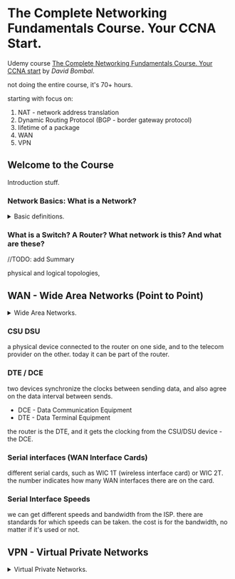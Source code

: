 <!--
// cSpell:ignore Crisci datagram Netflow IPFIX HSRP VRRP nslookup NGFW Nord subnetting classful VLSM
-->

<link rel="stylesheet" type="text/css" href="../markdown-style.css">

# The Complete Networking Fundamentals Course. Your CCNA Start.

Udemy course [The Complete Networking Fundamentals Course. Your CCNA start](https://www.udemy.com//course/complete-networking-fundamentals-course-ccna-start) by *David Bombal*.

not doing the entire course, it's 70+ hours.

starting with focus on:

1. NAT - network address translation
2. Dynamic Routing Protocol (BGP - border gateway protocol)
3. lifetime of a package
4. WAN
5. VPN

## Welcome to the Course

<!-- <details> -->
<summary>
Introduction stuff.
</summary>

### Network Basics: What is a Network?

<details>
<summary>
Basic definitions.
</summary>

> What is a Network? (wikipedia definition)
>
> - A computer network is a set of computers sharing resources located on or provided by network nodes.
> - Computers use common communication protocols over digital interconnections to communicate with each other.
> - These interconnections are made up of telecommunication network technologies based on physically wired, optical, and wireless radio-frequency methods that may be arranged in a variety of network topologies.
> - The nodes of a computer network can include personal computers, servers, networking hardware, or other specialized or general-purpose hosts. 
> - They are identified by network addresses and may have hostnames. Hostnames serve as memorable labels for the nodes and are rarely changed after initial assignment.
> - Network addresses serve for locating and identifying the nodes by communication protocols such as the Internet Protocol.

resources can be files, videos, i/o. nodes is anything connected to the network. a host is a client connected to the network via some connection (wired, wifi, optical fiber, etc...). there are also "servers", which provide services to the network itself, and are providing resources for the network. a device can be both a server and a client.\
the server exposes the service on a port with a specific protocol, and clients connect to it by specifying the correct ip address and port.

a network is any two devices connected between them, it can be two laptops connected with ethernet cables, or two phones connected with bluetooth or wifi.

MAC addresses are 48 bit addresses. hard coded into the network card.
</details>

### What is a Switch? A Router? What network is this? And what are these?

<!-- <details> -->
<summary>
//TODO: add Summary
</summary>

physical and logical topologies,

</details>

</details>

## WAN - Wide Area Networks (Point to Point)

<details>
<summary>
Wide Area Networks.
</summary>

layer 2 encapsulations:
> - ppp - point to point protocol
> - HDLC -high level data link control

connecting devices separated geographically.

ppp is also called a serial link, or "leased lines", is a dedicated connection between two sites using the service provider network (ISP). devices are far apart from one another and can't be connected with a cable.

today many WANs were replaced by VPNs, which go over the public internet and don't require leasing connections from the provider.

### WAN Point-to-point link

<!-- <details> -->
<summary>
//TODO: add Summary
</summary>

a pc in one local area network sends data to a computer in a different local area network.\
when the packet reaches the router, it strips away the layer 2 headers, and wraps it  with HDLC headers and send it to other router, the receiving router re-wraps the package it with ethernet headers.

we care about the Layer 1 (physical) and Layer 2 (data link).

- CSU - channel service unit
- DCU - data service unit
- ethernet WAN connections

</details>

### CSU DSU

a physical device connected to the router on one side, and to the telecom provider on the other. today it can be part of the router.

### DTE / DCE

two devices synchronize the clocks between sending data, and also agree on the data interval between sends.

- DCE - Data Communication Equipment
- DTE - Data Terminal Equipment

the router is the DTE, and it gets the clocking from the CSU/DSU device - the DCE.

### Serial interfaces (WAN Interface Cards)

different serial cards, such as WIC 1T (wireless interface card) or WIC 2T. the number indicates how many WAN interfaces there are on the card.

### Serial Interface Speeds

we can get different speeds and bandwidth from the ISP. there are standards for which speeds can be taken. the cost is for the bandwidth, no matter if it's used or not.

</details>


## VPN - Virtual Private Networks

<details>
<summary>
Virtual Private Networks.
</summary>

secure access connection across the public internet, replace WAN for connecting to corporate resources. encrypted connection between private networks over the public internet. 

ip transmits in clear text, if captured, it can easily be read by a 3rd party agents. many protocols are clear text, including authentication and content.

- FTP
- Telnet
- SMTP
- HTTP
- SNMP v1

symmetric algorithms use the same key encryption and decryption, asymmetric algorithms have different keys (private and public).

we want the data to be confidential, we want to know it wasn't changed in the middle, that it comes from the real sender, and that packages can't be duplicated.

the algorithm has a key space /key-length property, which is the set of all possible values. or 2 to the power of the number of bits in the key (minus overhead).

AES is a symmetric key algorithm, the problem is making sure both sides have the same key, and the key must be transferred out-of-bound, because there still isn't a secure channel. they are fast, secure and easy to implement.

DES is 56bit length key, which is considered too small and susceptible to brute force attacks. 3 DES is another algorithm, first encrypt with key 1, decrypt with key 2, and encrypt again with key 3. so reading the data requires doing things in reverse, first decrypting with key 3, encrypt with key 2, and decrypt with key 1. AES is the recommended algorithm today, it comes in different variants (128, 192 and 256) of key-space length.\
RSA is an asymmetrical algorithm, the key to decrypt isn't the same as the key to encrypt. the key length is longer than symmetrical keys. one side generates a private key, and from that it generates a public key, the public key can be shared with others.

Diffie and Hellman discovered a way to share keys across public network. something about shared secrets. this allows us to create a symmetrical key for VPN. this also comes in different variant (key lengths).

we want data integrity, to be sure it wasn't tampered with and didn't change. there are some fixed length hashing algorithms (MD5, SHA), the algorithm is non-reversible, so if the sha in the message matches the sha calculated from the data, we can be sure it wasn't changed. the hash check is performed before decrypting, since we won't waster time doing an expensive decryption. there is an extra step of adding an a secret key for the hashing, to prevent someone completely replacing the message and adding a new sha.

the next part is authenticating the data is really coming from who it says it's coming from. there are some steps for this. either using pre-shared keys or digital signatures.

we still need a mechanism to know the public key really comes from the correct place. this requires a certificate of authority, a trusted signer will ensure the public key really belongs to the person who claims there are theirs.

IPSec is a network layer protocol to protect and authenticate VPN, it provides internet key exchange, authentication headers, and payload encapsulation. there are two modes: transport and tunnel mode.

VPN can be site-to-site (replacing point-to-point wan) or remote-access VPN (also something about SSL access).
</details>
